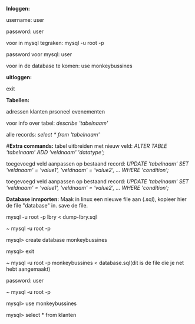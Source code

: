 **Inloggen:**

username: user

password: user

voor in mysql tegraken: mysql -u root -p

password voor mysql: user

voor in de database te komen: use monkeybussines

**uitloggen:** 

exit

**Tabellen:**

adressen
klanten
prsoneel
evenementen

voor info over tabel: *describe 'tabelnaam'*

alle records: *select * from 'tabelnaam'*

#**Extra commands:**
tabel uitbreiden met nieuw veld: *ALTER TABLE 'tabelnaam' ADD 'veldnaam' 'datatype';*

toegevoegd veld aanpassen op bestaand record: *UPDATE 'tabelnaam' SET 'veldnaam' = 'value1', 'veldnaam' = 'value2', ... WHERE 'condition';*

toegevoegd veld aanpassen op bestaand record: *UPDATE 'tabelnaam' SET 'veldnaam' = 'value1', 'veldnaam' = 'value2', ... WHERE 'condition';*


**Database inmporten:**
Maak in linux een nieuwe file aan (.sql), kopieer hier de file "database" in. save de file.

mysql -u root -p lbry < dump-lbry.sql

~ mysql -u root -p

mysql> create database monkeybussines

mysql> exit

~ mysql -u root -p monkeybussines < database.sql(dit is de file die je net hebt aangemaakt)

  password: user
  
~ mysql -u root -p

mysql> use monkeybussines

mysql> select * from klanten  

